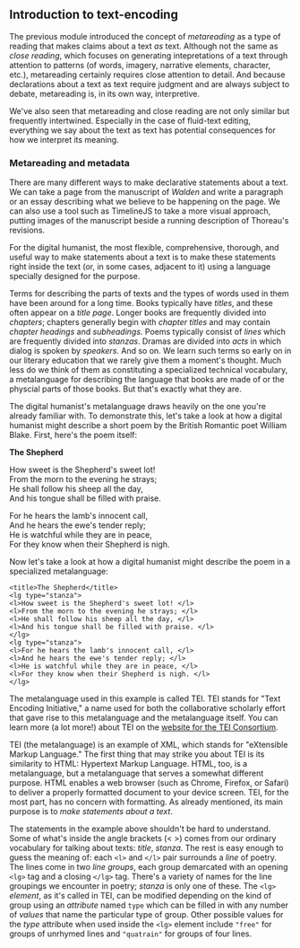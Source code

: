 ## Introduction to text-encoding

The previous module introduced the concept of *metareading* as a type of reading that makes claims about a text *as* text. Although not the same as *close reading*, which focuses on generating intepretations of a text through attention to patterns (of words, imagery, narrative elements, character, etc.), metareading certainly requires close attention to detail. And because declarations about a text as text require judgment and are always subject to debate, metareading is, in its own way, interpretive.

We've also seen that metareading and close reading are not only similar but frequently intertwined. Especially in the case of fluid-text editing, everything we say about the text as text has potential consequences for how we interpret its meaning.

### Metareading and metadata

There are many different ways to make declarative statements about a text. We can take a page from the manuscript of *Walden* and write a paragraph or an essay describing what we believe to be happening on the page. We can also use a tool such as TimelineJS to take a more visual approach, putting images of the manuscript beside a running description of Thoreau's revisions.

For the digital humanist, the most flexible, comprehensive, thorough, and useful way to make statements about a text is to make these statements right inside the text (or, in some cases, adjacent to it) using a language specially designed for the purpose.

Terms for describing the parts of texts and the types of words used in them have been around for a long time. Books typically have *titles*, and these often appear on a *title page*. Longer books are frequently divided into *chapters*; chapters generally begin with *chapter titles* and may contain *chapter headings* and *subheadings*. Poems typically consist of *lines* which are frequently divided into *stanzas*. Dramas are divided into *acts* in which dialog is spoken by *speakers*. And so on. We learn such terms so early on in our literary education that we rarely give them a moment's thought. Much less do we think of them as constituting a specialized technical vocabulary, a metalanguage for describing the language that books are made of or the physcial parts of those books. But that's exactly what they are.

The digital humanist's metalanguage draws heavily on the one you're already familiar with. To demonstrate this, let's take a look at how a digital humanist might describe a short poem by the British Romantic poet William Blake. First, here's the poem itself:

**The Shepherd**

How sweet is the Shepherd's sweet lot!  
From the morn to the evening he strays;   
He shall follow his sheep all the day,   
And his tongue shall be filled with praise.   

For he hears the lamb's innocent call,   
And he hears the ewe's tender reply;   
He is watchful while they are in peace,   
For they know when their Shepherd is nigh.

Now let's take a look at how a digital humanist might describe the poem in a specialized metalanguage:

```
<title>The Shepherd</title>
<lg type="stanza">
<l>How sweet is the Shepherd's sweet lot! </l>
<l>From the morn to the evening he strays; </l>
<l>He shall follow his sheep all the day, </l>
<l>And his tongue shall be filled with praise. </l>
</lg>
<lg type="stanza">
<l>For he hears the lamb's innocent call, </l>
<l>And he hears the ewe's tender reply; </l>
<l>He is watchful while they are in peace, </l>
<l>For they know when their Shepherd is nigh. </l>
</lg>
```
The metalanguage used in this example is called TEI. TEI stands for "Text Encoding Initiative," a name used for both the collaborative scholarly effort that gave rise to this metalanguage and the metalanguage itself. You can learn more (a lot more!) about TEI on the [website for the TEI Consortium](https://tei-c.org).

TEI (the metalanguage) is an example of XML, which stands for "eXtensible Markup Language." The first thing that may strike you about TEI is its similarity to HTML: Hypertext Markup Language. HTML, too, is a metalanguage, but a metalanguage that serves a somewhat different purpose. HTML enables a web browser (such as Chrome, Firefox, or Safari) to deliver a properly formatted document to your device screen. TEI, for the most part, has no concern with formatting. As already mentioned, its main purpose is to *make statements about a text*.

The statements in the example above shouldn't be hard to understand. Some of what's inside the angle brackets (&lt; &gt;) comes from our ordinary vocabulary for talking about texts: *title*, *stanza*. The rest is easy enough to guess the meaning of: each `<l>` and `</l>` pair surrounds a *line* of poetry. The lines come in two *line groups*, each group demarcated with an opening `<lg>` tag and a closing `</lg>` tag. There's a variety of names for the line groupings we encounter in poetry; *stanza* is only one of these. The `<lg>` *element*, as it's called in TEI, can be modified depending on the kind of group using an *attribute* named `type` which can be filled in with any number of *values* that name the particular type of group. Other possible values for the *type* attribute when used inside the `<lg>` element include `"free"` for groups of unrhymed lines and `"quatrain"` for groups of four lines.

<!-- not just naming parts, also capturing a structure -->


